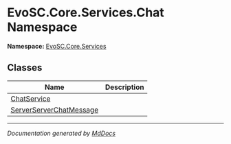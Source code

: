 ﻿<!--  
  <auto-generated>   
    The contents of this file were generated by a tool.  
    Changes to this file may be list if the file is regenerated  
  </auto-generated>   
-->

# EvoSC.Core.Services.Chat Namespace

**Namespace:** [EvoSC.Core.Services](../index.md)  

## Classes

| Name                                                        | Description |
| ----------------------------------------------------------- | ----------- |
| [ChatService](ChatService/index.md)                         |             |
| [ServerServerChatMessage](ServerServerChatMessage/index.md) |             |

___

*Documentation generated by [MdDocs](https://github.com/ap0llo/mddocs)*
